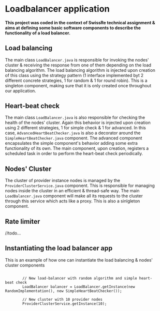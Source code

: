 # Loadbalancer application

#### This project was coded in the context of SwissRe technical assignment & aims at defining some basic software components to describe the functionality of a load balancer.

## Load balancing

The main class `LoadBalancer.java` is responsible for invoking the nodes' cluster & receiving the response from one of them depending on the load balancing algorithm. The load balancing algorithm is injected upon creation of this class using the strategy pattern (1 interface implemented byt 2 different concrete strategies, 1 for random & 1 for round robin). This is a singleton component, making sure that it is only created once throughout our application.

## Heart-beat check

The main class `LoadBalancer.java` is also responsible for checking the health of the nodes' cluster. Again this behavior is injected upon creation using 2 different strategies, 1 for simple check & 1 for advanced. In this case, `AdvancedHeartBeatChecker.java` is also a decorator around the `SimpleHeartBeatChecker.java` component. The advanced component encapsulates the simple component's behavior adding some extra functionality of its own. The main component, upon creation, registers a scheduled task in order to perform the heart-beat check periodically.

## Nodes' Cluster

The cluster of provider instance nodes is managed by the `ProviderClusterService.java` component. This is responsible for managing nodes inside the cluster in an efficient & thread-safe way. The main `LoadBalancer.java` component will make all its requests to the cluster through this service which acts like a proxy. This is also a sinlgleton component.
 
 ## Rate limiter
 //todo...
 
## Instantiating the load balancer app

This is an example of how one can instantiate the load balancing & nodes' cluster components

```

        // New load-balancer with random algorithm and simple heart-beat check
        LoadBalancer balancer = LoadBalancer.getInstance(new RandomImplementation(), new SimpleHeartBeatChecker());

        // New cluster with 10 provider nodes
        ProviderClusterService.getInstance(10);

```


